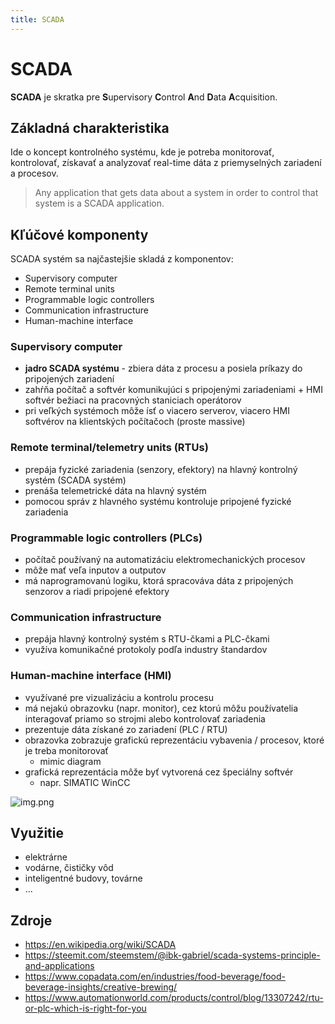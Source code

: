 ```yaml
---
title: SCADA
---
```


# SCADA

**SCADA** je skratka pre **S**upervisory **C**ontrol **A**nd **D**ata **A**cquisition.

## Základná charakteristika

Ide o koncept kontrolného systému, kde je potreba monitorovať, kontrolovať,
získavať a analyzovať real-time dáta z priemyselných zariadení a procesov.

> Any application that gets data about a system in order to control that system is a SCADA application.

## Kľúčové komponenty

SCADA systém sa najčastejšie skladá z komponentov:

- Supervisory computer
- Remote terminal units
- Programmable logic controllers
- Communication infrastructure
- Human-machine interface

### Supervisory computer

- **jadro SCADA systému** - zbiera dáta z procesu a posiela
  príkazy do pripojených zariadení
- zahŕňa počítač a softvér komunikujúci s pripojenými zariadeniami +
  HMI softvér bežiaci na pracovných staniciach operátorov
- pri veľkých systémoch môže ísť o viacero serverov, viacero HMI softvérov
  na klientských počítačoch (proste massive)

### Remote terminal/telemetry units (RTUs)

- prepája fyzické zariadenia (senzory, efektory) na hlavný kontrolný systém (SCADA systém)
- prenáša telemetrické dáta na hlavný systém
- pomocou správ z hlavného systému kontroluje pripojené fyzické zariadenia

### Programmable logic controllers (PLCs)

- počítač používaný na automatizáciu elektromechanických procesov
- môže mať veľa inputov a outputov
- má naprogramovanú logiku, ktorá spracováva dáta z pripojených senzorov a riadi pripojené efektory

### Communication infrastructure

- prepája hlavný kontrolný systém s RTU-čkami a PLC-čkami
- využíva komunikačné protokoly podľa industry štandardov

### Human-machine interface (HMI)

- využívané pre vizualizáciu a kontrolu procesu
- má nejakú obrazovku (napr. monitor), cez ktorú môžu používatelia interagovať
  priamo so strojmi alebo kontrolovať zariadenia
- prezentuje dáta získané zo zariadení (PLC / RTU)
- obrazovka zobrazuje grafickú reprezentáciu vybavenia / procesov,
  ktoré je treba monitorovať
  - mimic diagram
- grafická reprezentácia môže byť vytvorená cez špeciálny softvér
  - napr. SIMATIC WinCC

![img.png](/img/analysis/HMI_example.png)

## Využitie

- elektrárne
- vodárne, čističky vôd
- inteligentné budovy, továrne
- ...

## Zdroje

- https://en.wikipedia.org/wiki/SCADA
- https://steemit.com/steemstem/@ibk-gabriel/scada-systems-principle-and-applications
- https://www.copadata.com/en/industries/food-beverage/food-beverage-insights/creative-brewing/
- https://www.automationworld.com/products/control/blog/13307242/rtu-or-plc-which-is-right-for-you
